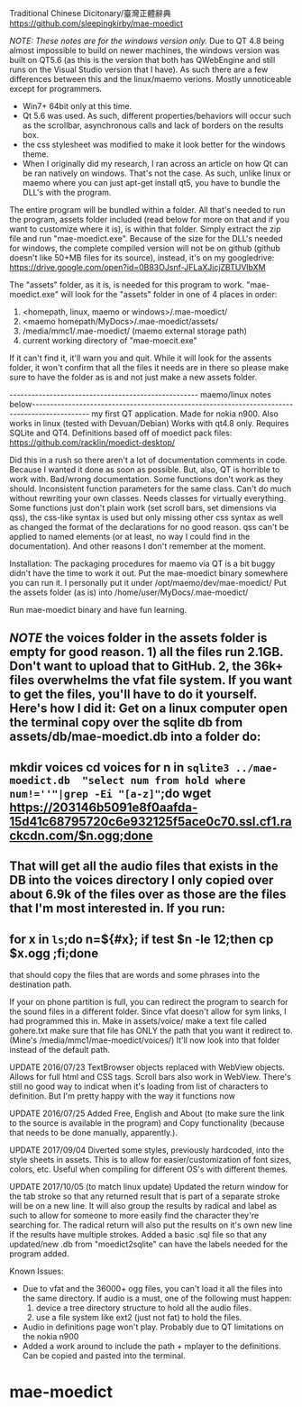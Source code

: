 Traditional Chinese Dicitonary/臺灣正體辭典
https://github.com/sleepingkirby/mae-moedict

*NOTE: These notes are for the windows version only.* 
Due to QT 4.8 being almost impossible to build on newer machines, the windows version was built on QT5.6 (as this is the version that both has QWebEngine and still runs on the Visual Studio version that I have). As such there are a few differences between this and the linux/maemo verions. Mostly unnoticeable except for programmers.
- Win7+ 64bit only at this time.
- Qt 5.6 was used. As such, different properties/behaviors will occur such as the scrollbar, asynchronous calls and lack of borders on the results box.
- the css stylesheet was modified to make it look better for the windows theme.
- When I originally did my research, I ran across an article on how Qt can be ran natively on windows. That's not the case. As such, unlike linux or maemo where you can just apt-get install qt5, you have to bundle the DLL's with the program. 


The entire program will be bundled within a folder. All that's needed to run the program, assets folder included (read below for more on that and if you want to customize where it is), is within that folder. Simply extract the zip file and run "mae-moedict.exe". Because of the size for the DLL's needed for windows, the complete compiled version will not be on github (github doesn't like 50+MB files for its source), instead, it's on my googledrive:
https://drive.google.com/open?id=0B83OJsnf-JFLaXJicjZBTUVlbXM

The "assets" folder, as it is, is needed for this program to work. "mae-moedict.exe" will look for the "assets" folder in one of 4 places in order:

1) <homepath, linux, maemo or windows>/.mae-moedict/
2) <maemo homepath/MyDocs>/.mae-moedict/assets/ 
3) /media/mmc1/.mae-moedict/ (maemo external storage path)
4) current working directory of "mae-moecit.exe"

If it can't find it, it'll warn you and quit.
While it will look for the assents folder, it won't confirm that all the files it needs are in there so please make sure to have the folder as is and not just make a new assets folder.

---------------------------------------------------- maemo/linux notes below----------------------------------------------------------------------------------------------
my first QT application. Made for nokia n900. Also works in linux (tested with Devuan/Debian) Works with qt4.8 only. Requires SQLite and QT4.
Definitions based off of moedict pack files:
https://github.com/racklin/moedict-desktop/

Did this in a rush so there aren't a lot of documentation comments in code.  Because I wanted it done as soon as possible. But, also, QT is horrible to work with. Bad/wrong documentation. Some functions don't work as they should. Inconsistent function parameters for the same class. Can't do much without rewriting your own classes. Needs classes for virtually everything. Some functions just don't plain work (set scroll bars, set dimensions via qss), the css-like syntax is used but only missing other css syntax as well as changed the format of the declarations for no good reason. qss can't be applied to named elements (or at least, no way I could find in the documentation).  And other reasons I don't remember at the moment. 

Installation:
The packaging procedures for maemo via QT is a bit buggy didn't have the time to work it out. Put the mae-moedict binary somewhere you can run it. I personally put it under /opt/maemo/dev/mae-moedict/
Put the assets folder (as is) into /home/user/MyDocs/.mae-moedict/

Run mae-moedict binary and have fun learning.

*NOTE* the voices folder in the assets folder is empty for good reason. 1) all the files run 2.1GB. Don't want to upload that to GitHub. 2, the 36k+ files overwhelms the vfat file system. If you want to get the files, you'll have to do it yourself.
Here's how I did it:
Get on a linux computer
open the terminal
copy over the sqlite db from assets/db/mae-moedict.db into a folder
do:
--------------------------
mkdir voices
cd voices
for n in `sqlite3 ../mae-moedict.db  "select num from hold where num!=''"|grep -Ei "[a-z]"`;do wget https://203146b5091e8f0aafda-15d41c68795720c6e932125f5ace0c70.ssl.cf1.rackcdn.com/$n.ogg;done
--------------------------


That will get all the audio files that exists in the DB into the voices directory
I only copied over about 6.9k of the files over as those are the files that I'm most interested in.
If you run:
--------------------------
for x in `ls`;do n=${#x}; if test $n -le 12;then cp $x.ogg <destination path>;fi;done 
--------------------------
that should copy the files that are words and some phrases into the destination path.


If your on phone partition is full, you can redirect the program to search for the sound files in a different folder. Since vfat doesn't allow for sym links, I had programmed this in.
Make in assets/voice/
make a text file called gohere.txt
make sure that file has ONLY the path that you want it redirect to. (Mine's /media/mmc1/mae-moedict/voices/)
It'll now look into that folder instead of the default path. 

UPDATE 2016/07/23
TextBrowser objects replaced with WebView objects. Allows for full html and CSS tags. Scroll bars also work in WebView. There's still no good way to indicat when it's loading from list of characters to definition. But I'm pretty happy with the way it functions now

UPDATE 2016/07/25
Added Free, English and About (to make sure the link to the source is available in the program) and Copy functionality (because that needs to be done manually, apparently.).

UPDATE 2017/09/04
Diverted some styles, previously hardcoded, into the style sheets in assets. This is to allow for easier/customization of font sizes, colors, etc. Useful when compiling for different OS's with different themes. 

UPDATE 2017/10/05 (to match linux update) Updated the return window for the tab stroke so that any returned result that is part of a separate stroke will be on a new line. It will also group the results by radical and label as such to allow for someone to more easily find the character they're searching for. The radical return will also put the results on it's own new line if the results have multiple strokes. Added a basic .sql file so that any updated/new .db from "moedict2sqlite" can have the labels needed for the program added.

Known Issues: 
- Due to vfat and the 36000+ ogg files, you can't load it all the files into the same directory. If audio is a must, one of the following must happen:
  1) device a tree directory structure to hold all the audio files.
  2) use a file system like ext2 (just not fat) to hold the files. 
- Audio in definitions page won't play. Probably due to QT limitations on the nokia n900
- Added a work around to include the path + mplayer to the definitions. Can be copied and pasted into the terminal.


# mae-moedict

